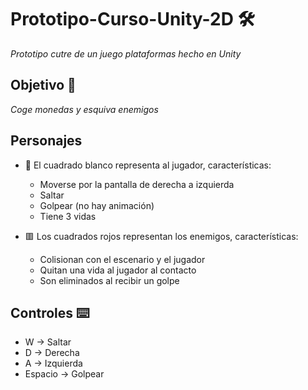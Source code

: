 # Prototipo-Curso-Unity-2D 🛠️
_Prototipo cutre de un juego plataformas hecho en Unity_

## Objetivo 🎯
_Coge monedas y esquiva enemigos_

## Personajes 
* 🔲 El cuadrado blanco representa al jugador, características:
  * Moverse por la pantalla de derecha a izquierda
  * Saltar
  * Golpear (no hay animación)
  * Tiene 3 vidas
  
* 🟥 Los cuadrados rojos representan los enemigos, características:
  * Colisionan con el escenario y el jugador 
  * Quitan una vida al jugador al contacto
  * Son eliminados al recibir un golpe

## Controles ⌨️
* W -> Saltar
* D -> Derecha
* A -> Izquierda
* Espacio -> Golpear
